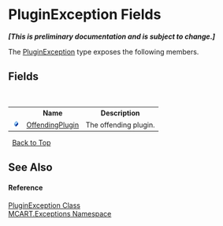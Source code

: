 # PluginException Fields
 _**\[This is preliminary documentation and is subject to change.\]**_

The <a href="0773365e-53d6-d2a8-caa7-db82fbee4889">PluginException</a> type exposes the following members.


## Fields
&nbsp;<table><tr><th></th><th>Name</th><th>Description</th></tr><tr><td>![Public field](media/pubfield.gif "Public field")</td><td><a href="fe6d82e6-05f8-9a71-5af2-08f44d3d5e46">OffendingPlugin</a></td><td>
The offending plugin.</td></tr></table>&nbsp;
<a href="#pluginexception-fields">Back to Top</a>

## See Also


#### Reference
<a href="0773365e-53d6-d2a8-caa7-db82fbee4889">PluginException Class</a><br /><a href="36e6166c-cb29-ee06-1b8a-ebc61fae7b0a">MCART.Exceptions Namespace</a><br />